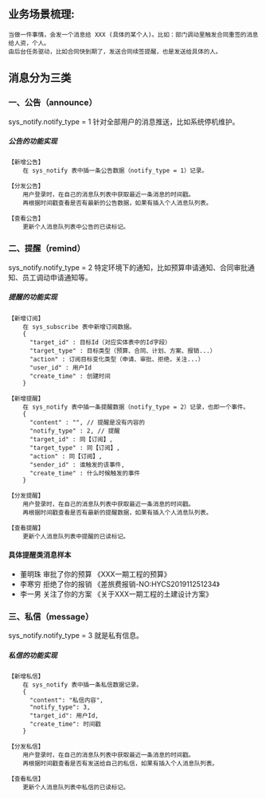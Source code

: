 ## 业务场景梳理:
```
当做一件事情，会发一个消息给 XXX (具体的某个人)。比如：部门调动里触发合同重签的消息给人资，个人。 
由后台任务驱动，比如合同快到期了，发送合同续签提醒，也是发送给具体的人。
```

## 消息分为三类

### 一、公告（announce）
sys_notify.notify_type = 1
针对全部用户的消息推送，比如系统停机维护。

##### 公告的功能实现
```
【新增公告】
    在 sys_notify 表中插一条公告数据（notify_type = 1）记录。
    
【分发公告】
    用户登录时，在自己的消息队列表中获取最近一条消息的时间戳。
    再根据时间戳查看是否有最新的公告数据，如果有插入个人消息队列表。

【查看公告】
    更新个人消息队列表中公告的已读标记。
```

### 二、提醒（remind）
sys_notify.notify_type = 2
特定环境下的通知，比如预算申请通知、合同审批通知、员工调动申请通知等。

##### 提醒的功能实现
```
【新增订阅】
    在 sys_subscribe 表中新增订阅数据。
    {
      "target_id" : 目标Id（对应实体表中的Id字段）
      "target_type" : 目标类型（预算、合同、计划、方案、报销...）
      "action" : 订阅目标变化类型（申请、审批、拒绝，关注...）
      "user_id" : 用户Id
      "create_time" : 创建时间
    }
    
【新增提醒】
    在 sys_notify 表中插一条提醒数据（notify_type = 2）记录，也即一个事件。
    {
      "content" : "", // 提醒是没有内容的
      "notify_type" : 2, // 提醒
      "target_id" : 同【订阅】,
      "target_type" : 同【订阅】,
      "action" : 同【订阅】,
      "sender_id" : 谁触发的该事件,
      "create_time" : 什么时候触发的事件
    }
    
【分发提醒】
    用户登录时，在自己的消息队列表中获取最近一条消息的时间戳。
    再根据时间戳查看是否有最新的提醒数据，如果有插入个人消息队列表。
    
【查看提醒】
    更新个人消息队列表中提醒的已读标记。
```

#### 具体提醒类消息样本
* 董明珠 审批了你的预算 《XXX一期工程的预算》
* 李寒穷 拒绝了你的报销 《差旅费报销-NO:HYCS201911251234》
* 李一男 关注了你的方案 《关于XXX一期工程的土建设计方案》

### 三、私信（message）
sys_notify.notify_type = 3
就是私有信息。

##### 私信的功能实现
```
【新增私信】
    在 sys_notify 表中插一条私信数据记录。
    {
      "content": "私信内容",
      "notify_type": 3,
      "target_id": 用户Id,
      "create_time": 时间戳
    }
    
【分发私信】
    用户登录时，在自己的消息队列表中获取最近一条消息的时间戳。
    再根据时间戳查看是否有发送给自己的私信，如果有插入个人消息队列表。

【查看私信】
    更新个人消息队列表中私信的已读标记。
```